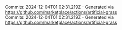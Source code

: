 Commits: 2024-12-04T01:02:31.219Z - Generated via https://github.com/marketplace/actions/artificial-grass
<br>
Commits: 2024-12-04T01:02:31.219Z - Generated via https://github.com/marketplace/actions/artificial-grass
<br>
